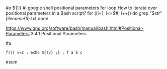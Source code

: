 #o
${!i}
#i
google shell positional parameters for loop
How to iterate over positional parameters in a Bash script?
for ((i=1; i<=$#; i++))
do
    grep "$str" ${filename}${!i}.txt
done

https://www.gnu.org/software/bash/manual/bash.html#Positional-Parameters
3.4.1 Positional Parameters

#a
```
f(){ v=2 ; echo ${!v} ;} ; f a b c
```
#sum

